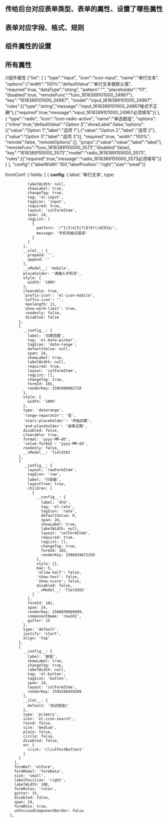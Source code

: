 ## 传给后台对应表单类型、表单的属性、设置了哪些属性
## 表单对应字段、格式、规则
## 组件属性的设置
##  所有属性


//组件属性
{"list":
[
 {
    "type":"input",
    "icon":"icon-input",
    "name":"单行文本",
    "options":{"width":"100%","defaultValue":"单行文本框默认值",
    "required":true,
    "dataType":"string",
    "pattern":"",
    "placeholder":"111",
    "disabled":true,
    "remoteFunc":"func_1618389101000_24967"},
    "key":"1618389101000_24967",
    "model":"input_1618389101000_24967",
    "rules":[{"type":"string","message":"input_1618389101000_24967格式不正确"},{"required":true,"message":"input_1618389101000_24967必须填写"}]
},
 {
   "type":"radio",
   "icon":"icon-radio-active",
   "name":"单选框组",
   "options":{"inline":true,"defaultValue":"Option 3","showLabel":false,"options":[{"value":"Option 1","label":"选项 1"},{"value":"Option 2","label":"选项 2"},{"value":"Option 3","label":"选项 3"}],
   "required":true,
   "width":"100%",
   "remote":false,
   "remoteOptions":[],
   "props":{"value":"value","label":"label"},
   "remoteFunc":"func_1618389155000_3573","disabled":false},
   "key":"1618389155000_3573","model":"radio_1618389155000_3573",
   "rules":[{"required":true,"message":"radio_1618389155000_3573必须填写"}]
   }
   ],
   "config":{"labelWidth":100,"labelPosition":"right","size":"small"}}




 formConf: {
        fields: [
          {
            __config__: {
              label: '单行文本',
              type:

              labelWidth: null,
              showLabel: true,
              changeTag: true,
              tag: 'el-input',
              tagIcon: 'input',
              required: true,
              layout: 'colFormItem',
              span: 24,
              regList: [
                {
                  pattern: '/^1(3|4|5|7|8|9)\\d{9}$/',
                  message: '手机号格式错误'
                }
              ]
            },
            __slot__: {
              prepend: '',
              append: ''
            },
            __vModel__: 'mobile',
            placeholder: '请输入手机号',
            style: {
              width: '100%'
            },
            clearable: true,
            'prefix-icon': 'el-icon-mobile',
            'suffix-icon': '',
             maxlength: 11,
            'show-word-limit': true,
             readonly: false,
             disabled: false
          },
          {
            __config__: {
              label: '日期范围',
              tag: 'el-date-picker',
              tagIcon: 'date-range',
              defaultValue: null,
              span: 24,
              showLabel: true,
              labelWidth: null,
              required: true,
              layout: 'colFormItem',
              regList: [],
              changeTag: true,
              formId: 101,
              renderKey: 1585980082729
            },
            style: {
              width: '100%'
            },
            type: 'daterange',
            'range-separator': '至',
            'start-placeholder': '开始日期',
            'end-placeholder': '结束日期',
            disabled: false,
            clearable: true,
            format: 'yyyy-MM-dd',
            'value-format': 'yyyy-MM-dd',
            readonly: false,
            __vModel__: 'field101'
          },
          {
            __config__: {
              layout: 'rowFormItem',
              tagIcon: 'row',
              label: '行容器',
              layoutTree: true,
              children: [
                {
                  __config__: {
                    label: '评分',
                    tag: 'el-rate',
                    tagIcon: 'rate',
                    defaultValue: 0,
                    span: 24,
                    showLabel: true,
                    labelWidth: null,
                    layout: 'colFormItem',
                    required: true,
                    regList: [],
                    changeTag: true,
                    formId: 102,
                    renderKey: 1586839671259
                  },
                  style: {},
                  max: 5,
                  'allow-half': false,
                  'show-text': false,
                  'show-score': false,
                  disabled: false,
                  __vModel__: 'field102'
                }
              ],
              formId: 101,
              span: 24,
              renderKey: 1586839668999,
              componentName: 'row101',
              gutter: 15
            },
            type: 'default',
            justify: 'start',
            align: 'top'
          },
          {
            __config__: {
              label: '按钮',
              showLabel: true,
              changeTag: true,
              labelWidth: null,
              tag: 'el-button',
              tagIcon: 'button',
              span: 24,
              layout: 'colFormItem',
              renderKey: 1594288459289
            },
            __slot__: {
              default: '测试按钮1'
            },
            type: 'primary',
            icon: 'el-icon-search',
            round: false,
            size: 'medium',
            plain: false,
            circle: false,
            disabled: false,
            on: {
              click: 'clickTestButton1'
            }
          }
        ],
        formRef: 'elForm',
        formModel: 'formData',
        size: 'small',
        labelPosition: 'right',
        labelWidth: 100,
        formRules: 'rules',
        gutter: 15,
        disabled: false,
        span: 24,
        formBtns: true,
        unFocusedComponentBorder: false
      },